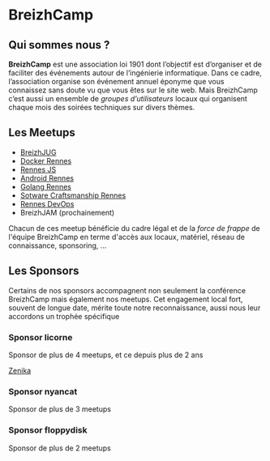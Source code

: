 # BreizhCamp

## Qui sommes nous ?
**BreizhCamp** est une association loi 1901 dont l’objectif est d’organiser et de faciliter des événements autour de l’ingénierie informatique. Dans ce cadre, l’association organise son événement annuel éponyme que vous connaissez sans doute vu que vous êtes sur le site web. Mais BreizhCamp c’est aussi un ensemble de _groupes d’utilisateurs_ locaux qui organisent chaque mois des soirées techniques sur divers thèmes.

## Les Meetups

* [BreizhJUG](http://www.breizhjug.org/#/home)
* [Docker Rennes](https://www.meetup.com/fr-FR/Docker-Rennes/)
* [Rennes JS](http://rennesjs.org/)
* [Android Rennes](https://www.meetup.com/fr-FR/AndroidRennes/)
* [Golang Rennes](https://www.meetup.com/fr-FR/Golang-Rennes/)
* [Sotware Craftsmanship Rennes](https://www.meetup.com/fr-FR/Software-Craftsmanship-Rennes/)
* [Rennes DevOps](http://rennesdevops.fr/)
* BreizhJAM (prochainement)

Chacun de ces meetup bénéficie du cadre légal et de la _force de frappe_ de l'équipe BreizhCamp en terme d'accès aux locaux, matériel, réseau de connaissance, sponsoring, ...

## Les Sponsors

Certains de nos sponsors accompagnent non seulement la conférence BreizhCamp mais également nos meetups. Cet engagement local fort, souvent de longue date, mérite toute notre reconnaissance, aussi nous leur accordons un trophée spécifique

### Sponsor licorne
Sponsor de plus de 4 meetups, et ce depuis plus de 2 ans

[Zenika](https://www.zenika.com/)

### Sponsor nyancat
Sponsor de plus de 3 meetups

### Sponsor floppydisk
Sponsor de plus de 2 meetups

